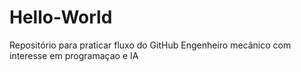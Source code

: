 # Hello-World
Repositório para praticar fluxo do GitHub
Engenheiro mecânico com interesse em programaçao e IA
